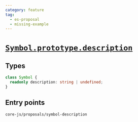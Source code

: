 ```yaml
---
category: feature
tag:
  - es-proposal
  - missing-example
---
```


# [`Symbol.prototype.description`](https://github.com/tc39/proposal-Symbol-description)

## Types

```ts
class Symbol {
  readonly description: string | undefined;
}
```

## Entry points

```
core-js/proposals/symbol-description
```
